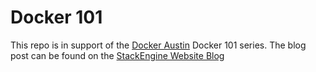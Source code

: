 # Docker 101

This repo is in support of the [Docker Austin](http://www.meetup.com/Docker-Austin/) 
Docker 101 series. The blog post can be found on the 
[StackEngine Website Blog](http://stackengine.com/docker-101-01-docker-development-environments)


